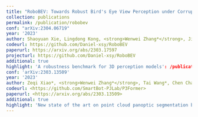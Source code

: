 ```yaml
---
title: "RoboBEV: Towards Robust Bird's Eye View Perception under Corruptions"
collection: publications
permalink: /publication/robobev
conf: "arXiv:2304.06719"
year: '2023'
author: Shaoyuan Xie, Lingdong Kong, <strong>Wenwei Zhang*</strong>, Jiawei Ren, Liang Pan, Kai Chen, Ziwei Liu
codeurl: https://github.com/Daniel-xsy/RoboBEV
paperurl: https://arxiv.org/abs/2303.17597
projecturl: https://github.com/Daniel-xsy/RoboBEV
additional: true
highlight: 'A robustness benchmark for 3D perception models': /publication/p3former
conf: 'arXiv:2303.13509'
year: '2023'
author: Zeqi Xiao*, <strong>Wenwei Zhang*</strong>, Tai Wang*, Chen Change Loy, Dahua Lin, Jiangmiao Pang
codeurl: <https://github.com/SmartBot-PJLab/P3Former>
paperurl: <https://arxiv.org/abs/2303.13509>
additional: true
highlight: 'New state of the art on point cloud panoptic segmentation benchmarks.'
---
```

